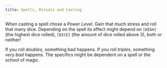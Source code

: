 ```yaml
---
title: Spells, Rituals and Casting
---
```


When casting a spell chose a _Power Level_. Gain that much stress and roll that many dice. Depending on the spell its effect might depend on `[HIGH]` (the highest dice rolled), `[DICE]` (the amount of dice rolled above 3), both or neither!

If you roll _doubles_, something bad happens. If you roll _triples_, something _very bad_ happens. The specifics might be dependent on a spell or the school of magic.
